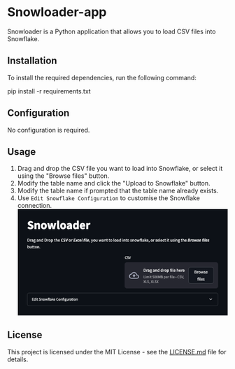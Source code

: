 # Snowloader-app

Snowloader is a Python application that allows you to load CSV files into Snowflake.

## Installation

To install the required dependencies, run the following command:

pip install -r requirements.txt

## Configuration

No configuration is required.

## Usage

1. Drag and drop the CSV file you want to load into Snowflake, or select it using the "Browse files" button.
2. Modify the table name and click the "Upload to Snowflake" button.
3. Modify the table name if prompted that the table name already exists.
4. Use `Edit Snowflake Configuration` to customise the Snowflake connection.
![Alt text](image.png)

## License

This project is licensed under the MIT License - see the [LICENSE.md](LICENSE.md) file for details.
